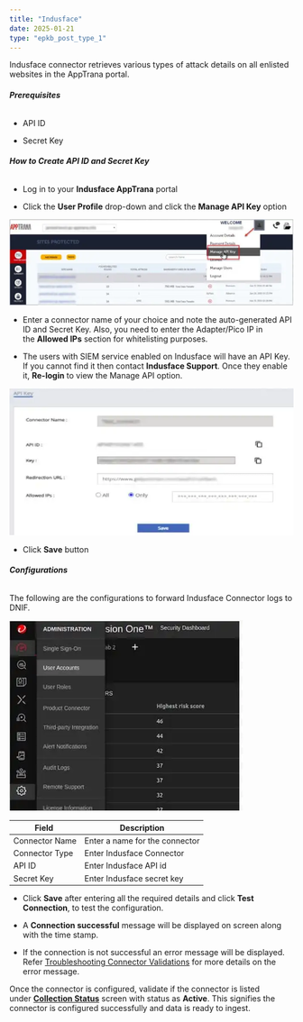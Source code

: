 ```yaml
---
title: "Indusface"
date: 2025-01-21
type: "epkb_post_type_1"
---
```


Indusface connector retrieves various types of attack details on all enlisted websites in the AppTrana portal.

###### **Prerequisites**

- API ID

- Secret Key

###### **How to Create API ID and Secret Key**

- Log in to your **Indusface AppTrana** portal

- Click the **User Profile** drop-down and click the **Manage API Key** option

![Image 1](./images-Indusface/Indusface-1.webp)

- Enter a connector name of your choice and note the auto-generated API ID and Secret Key. Also, you need to enter the Adapter/Pico IP in the **Allowed IPs** section for whitelisting purposes.

- The users with SIEM service enabled on Indusface will have an API Key. If you cannot find it then contact **Indusface Support**. Once they enable it, **Re-login** to view the Manage API option.

![image 2](./images-Indusface/Indusface-2.webp)

- Click **Save** button

###### **Configurations**

The following are the configurations to forward Indusface Connector logs to DNIF.‌

![image 3](./images-Indusface/Indusface-3.webp)

| **Field**  | **Description** |
| --- | --- |
| Connector Name | Enter a name for the connector |
| Connector Type  | Enter Indusface Connector |
| API ID | Enter Indusface API id |
| Secret Key | Enter Indusface secret key |

- Click **Save** after entering all the required details and click **Test Connection**, to test the configuration.

- A **Connection successful** message will be displayed on screen along with the time stamp.

- If the connection is not successful an error message will be displayed. Refer [Troubleshooting Connector Validations](https://dnif.it/kb/troubleshooting-and-debugging/troubleshooting-connector-validations/) for more details on the error message.

Once the connector is configured, validate if the connector is listed under **[Collection Status](https://dnif.it/kb/operations/collection-status/)** screen with status as **Active**. This signifies the connector is configured successfully and data is ready to ingest.
